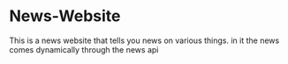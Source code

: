# News-Website
This is a news website that tells you news on various things. in it the news comes dynamically through the news api
